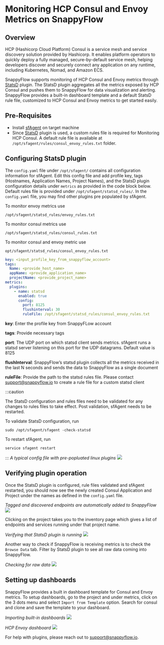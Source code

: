 # Monitoring HCP Consul and Envoy Metrics on SnappyFlow

## Overview

HCP (Hashicorp Cloud Platform) Consul is a service mesh and service discovery solution provided by Hashicorp. It enables platform operators to quickly deploy a fully managed, secure-by-default service mesh, helping developers discover and securely connect any application on any runtime, including Kubernetes, Nomad, and Amazon ECS. 

SnappyFlow supports monitoring of HCP Consul and Envoy metrics through [StatsD](/docs/Integrations/statsd/custom_monitoring) plugin. The StatsD plugin aggregates all the metrics exposed by HCP Consul and pushes them to SnappyFlow for data visualization and alerting. SnappyFlow provides a built-in dashboard template and a default StatsD rule file, customized to HCP Consul and Envoy metrics to get started easily.

## Pre-Requisites

- Install [sfAgent](/docs/Quick_Start/getting_started#sfagent) on target machine
- Since [StatsD](/docs/Integrations/statsd/custom_monitoring) plugin is used, a custom rules file is required for Monitoring HCP Consul. A default rule file is available at `/opt/sfagent/rules/consul_envoy_rules.txt` folder.

## Configuring StatsD plugin

The `config.yaml` file under `/opt/sfagent/` contains all configuration information for sfAgent.  Edit this config file and add profile key, tags (Hostnames, Application Names, Project Names),  and the StatsD plugin configuration details under `metrics` as provided in the code block below. Default rules file is provided under `/opt/sfagent/statsd_rules/`. In the `config.yaml` file, you may find other plugins pre populated by sfAgent.



To monitor envoy metrics use

`/opt/sfagent/statsd_rules/envoy_rules.txt`

To monitor consul metrics use 

`/opt/sfagent/statsd_rules/consul_rules.txt`

To monitor consul and envoy metric use

`opt/sfagent/statsd_rules/consul_envoy_rules.txt`

```yaml
key: <input_profile_key_from_snappyflow_account> 
tags: 
  Name: <provide_host_name> 
  appName: <provide_application_name> 
  projectName: <provide_project_name> 
metrics: 
  plugins: 
    - name: statsd 
      enabled: true 
      config: 
        port: 8125 
        flushinterval: 30 
        ruleFile: /opt/sfagent/statsd_rules/consul_envoy_rules.txt 
```

**key**: Enter the profile key from SnappyFLow account

**tags**: Provide necessary tags

**port**: The UDP port on which statsd client sends metrics. sfAgent runs a statsd server listening on this port for the UDP datagrams. Default value is 8125

**flushInterval**: SnappyFlow’s statsd plugin collects all the metrics received in the last N seconds and sends the data to SnappyFlow as a single document

**ruleFile**: Provide the path to the statsd rules file. Please contact support@snappyflow.io to create a rule file for a custom statsd client

:::caution

The StatsD configuration and rules files need to be validated for any changes to rules files to take effect. Post validation, sfAgent needs to be restarted.

To validate StatsD configuration, run 

```
sudo /opt/sfagent/sfagent -check-statsd
```

To restart sfAgent, run 

```
service sfagent restart
```

:::
*A typical config file with pre-popluated linux plugins*
<img src="/img/screenshots/hcp_consul/config_file.jpg" />

## Verifying plugin operation

Once the StatsD plugin is configured, rule files validated and sfAgent restarted, you should now see the newly created Consul Application and Project under the names as defined in the `config.yaml` file.

*Tagged and discovered endpoints are automatically added to SnappyFlow*
<img src="/img/screenshots/hcp_consul/app_project.jpg" />

Clicking on the project takes you to the inventory page which gives a list of endpoints and services running under that project name.

*Verifying that StatsD plugin is running*
<img src="/img/screenshots/hcp_consul/inventory_page.jpg" />

Another way to check if SnappyFlow is receiving metrics is to check the `Browse Data` tab. Filter by StatsD plugin to see all raw data coming into SnappyFlow.

*Checking for raw data*
<img src="/img/screenshots/hcp_consul/raw_data.jpg" />

## Setting up dashboards

SnappyFlow provides a built in dashboard template for Consul and Envoy metrics. To setup dashboards, go to the project and under metrics, click on the 3 dots menu and select `Import from Template` option. Search for consul and clone and save the template to your dashboard.

*Importing built-in dashboards*
<img src="/img/screenshots/hcp_consul/import_template.jpg" />

*HCP Envoy dashboard*
<img src="/img/screenshots/hcp_consul/dashboard.jpg" />

For help with plugins, please reach out to support@snappyflow.io.
